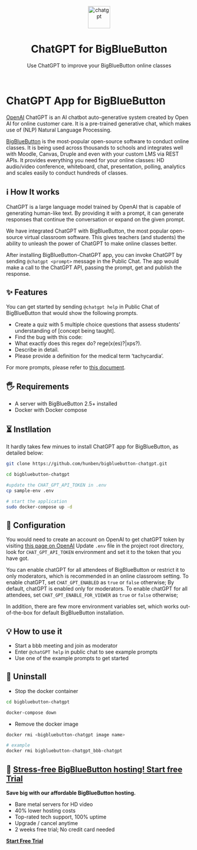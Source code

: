 <div align="center">
   <img alt="chatgpt" width="60" src="https://higheredlab.com/wp-content/uploads/chatgpt-96.png" />
</div>
<h1 align="center">ChatGPT for BigBlueButton</h1>
<p align="center">Use ChatGPT to improve your BigBlueButton online classes</p>

<!-- # ChatGPT app for BigBlueButton -->
<br/>

# ChatGPT App for BigBlueButton

[OpenAI](https://openai.com/) ChatGPT is an AI chatbot auto-generative system created by Open AI for online customer care. It is a pre-trained generative chat, which makes use of (NLP) Natural Language Processing.

[BigBlueButton](https://bigbluebutton.org/) is the most-popular open-source software to conduct online classes. It is being used across thousands to schools and integrates well with Moodle, Canvas, Druple and even with your custom LMS via REST APIs. It provides everything you need for your online classes: HD audio/video conference, whiteboard, chat, presentation, polling, analytics and scales easily to conduct hundreds of classes.

## ℹ️ How It works

ChatGPT is a large language model trained by OpenAI that is capable of generating human-like text. By providing it with a prompt, it can generate responses that continue the conversation or expand on the given prompt.

We have integrated ChatGPT with BigBlueButton, the most popular open-source virtual classroom software. This gives teachers (and students) the ability to unleash the power of ChatGPT to make online classes better.

After installing BigBlueButton-ChatGPT app, you can invoke ChatGPT by sending `@chatgpt <prompt>` message in the Public Chat. The app would make a call to the ChatGPT API, passing the prompt, get and publish the response.

## ✨ Features

You can get started by sending `@chatgpt help` in Public Chat of BigBlueButton that would show the following prompts.

- Create a quiz with 5 multiple choice questions that assess students’ understanding of [concept being taught].
- Find the bug with this code: <post code below>
- What exactly does this regex do? rege(x(es)?|xps?).
- Describe <topic of your choice> in detail.
- Please provide a definition for the medical term ‘tachycardia’.
   
For more prompts, please refer to [this document](https://classplusplus.com/chatgpt/).

## 🖐 Requirements

- A server with BigBlueButton 2.5+ installed
- Docker with Docker compose

## ⏳ Instllation
   
It hardly takes few minues to install ChatGPT app for BigBlueButton, as detailed below: 

```sh
git clone https://github.com/hunben/bigbluebutton-chatgpt.git

cd bigbluebutton-chatgpt

#update the CHAT_GPT_API_TOKEN in .env
cp sample-env .env

# start the application
sudo docker-compose up -d
```

## 🔧 Configuration

You would need to create an account on OpenAI to get chatGPT token by visiting [this page on OpenAI](https://platform.openai.com/account/api-keys)
Update `.env` file in the project root directory, look for `CHAT_GPT_API_TOKEN` environment and set it to the token that you have got. 
   
You can enable chatGPT for all attendees of BigBlueButton or restrict it to only moderators, which is recommended in an online classroom setting. 
To enable chatGPT, set `CHAT_GPT_ENABLED` as `true` or `false` otherwise; By default, chatGPT is enabled only for moderators. 
To enable chatGPT for all attendees, set `CHAT_GPT_ENABLE_FOR_VIEWER` as `true` or `false` otherwise;
   
In addition, there are few more environment variables set, which works out-of-the-box for default BigBlueButton installation.

## 💡 How to use it

- Start a bbb meeting and join as moderator
- Enter `@chatGPT help` in public chat to see example prompts
- Use one of the example prompts to get started

## 🚮 Uninstall

- Stop the docker container 
```bash
cd bigbluebutton-chatgpt

docker-compose down

```

- Remove the docker image
```bash
docker rmi <bigbluebutton-chatgpt image name>

# example
docker rmi bigbluebutton-chatgpt_bbb-chatgpt
```

## 🚀 <a href="https://higheredlab.com/bigbluebutton" target="_blank">Stress-free BigBlueButton hosting! Start free Trial</a>

**Save big with our affordable BigBlueButton hosting.**

- Bare metal servers for HD video
- 40% lower hosting costs
- Top-rated tech support, 100% uptime
- Upgrade / cancel anytime
- 2 weeks free trial; No credit card needed

<a href="https://higheredlab.com/bigbluebutton" target="_blank"><strong>Start Free Trial</strong></a>
